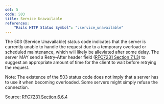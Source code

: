 ```yaml
---
set: 5
code: 503
title: Service Unavailable
references:
    "Rails HTTP Status Symbol": ":service_unavailable"
---
```


The 503 (Service Unavailable) status code indicates that the server is currently
unable to handle the request due to a temporary overload or scheduled
maintenance, which will likely be alleviated after some delay. The server MAY
send a Retry-After header field ([RFC7231 Section 7.1.3][2]) to suggest an
appropriate amount of time for the client to wait before retrying the request.

Note: The existence of the 503 status code does not imply that a server has to
use it when becoming overloaded. Some servers might simply refuse the
connection.

Source: [RFC7231 Section 6.6.4][1]

[1]: <http://tools.ietf.org/html/rfc7231#section-6.6.4>
[2]: <http://tools.ietf.org/html/rfc7231#section-7.1.3>